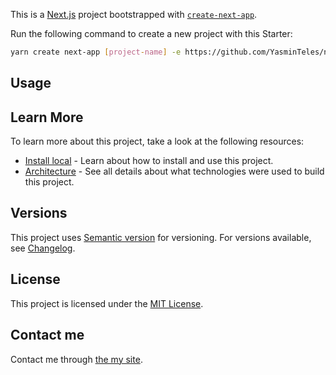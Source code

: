 This is a [Next.js](https://nextjs.org/) project bootstrapped with [`create-next-app`](https://github.com/vercel/next.js/tree/canary/packages/create-next-app).

Run the following command to create a new project with this Starter:

```bash
yarn create next-app [project-name] -e https://github.com/YasminTeles/new-frontend.git
```

## Usage

## Learn More

To learn more about this project, take a look at the following resources:

- [Install local](INSTALL.md) - Learn about how to install and use this project.
- [Architecture](HISTORY.md) - See all details about what technologies were used to build this project.

## Versions

This project uses [Semantic version](http://semver.org) for versioning. For versions available, see [Changelog](CHANGELOG.md).

## License

This project is licensed under the [MIT License](LICENSE).

## Contact me

Contact me through [the my site](https://yasminteles.com).
